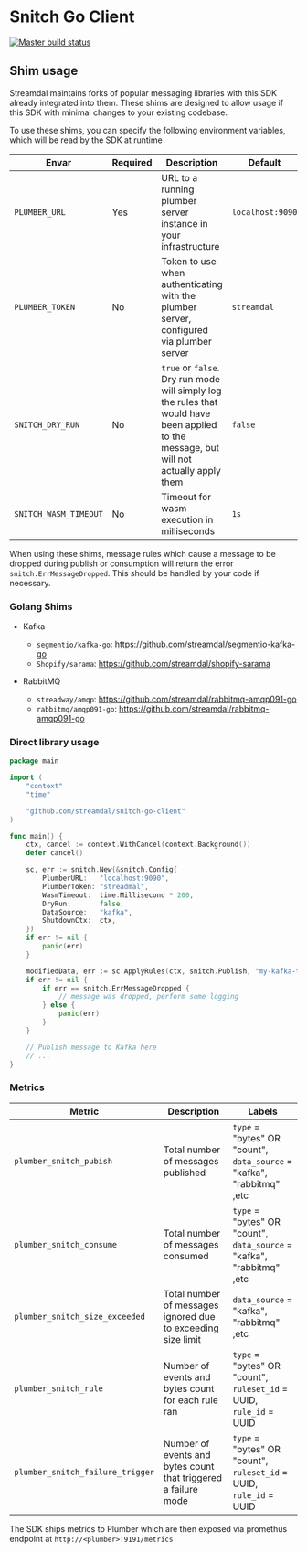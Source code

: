 # Snitch Go Client

[![Master build status](https://github.com/streamdal/snitch-go-client/workflows/main/badge.svg)](https://github.com/streamdal/snitch-go-client/actions/workflows/main-test.yml)

## Shim usage

Streamdal maintains forks of popular messaging libraries with this SDK already integrated into them. These shims
are designed to allow usage if this SDK with minimal changes to your existing codebase.

To use these shims, you can specify the following environment variables, which will be read by the SDK at runtime

| Envar                 | Required | Description | Default |
|-----------------------| --- | --- |----|
| `PLUMBER_URL`         | Yes | URL to a running plumber server instance in your infrastructure | `localhost:9090` |
| `PLUMBER_TOKEN`       | No | Token to use when authenticating with the plumber server, configured via plumber server | `streamdal` |
| `SNITCH_DRY_RUN`      | No | `true` or `false`. Dry run mode will simply log the rules that would have been applied to the message, but will not actually apply them | `false` |
| `SNITCH_WASM_TIMEOUT` | No | Timeout for wasm execution in milliseconds | `1s` |

When using these shims, message rules which cause a message to be dropped during publish or consumption will return
the error `snitch.ErrMessageDropped`. This should be handled by your code if necessary.

### Golang Shims

* Kafka
  * `segmentio/kafka-go`: https://github.com/streamdal/segmentio-kafka-go
  * `Shopify/sarama`: https://github.com/streamdal/shopify-sarama


* RabbitMQ
  * `streadway/amqp`: https://github.com/streamdal/rabbitmq-amqp091-go
  * `rabbitmq/amqp091-go`: https://github.com/streamdal/rabbitmq-amqp091-go


### Direct library usage

```go
package main

import (
	"context"
	"time"

	"github.com/streamdal/snitch-go-client"
)

func main() {
	ctx, cancel := context.WithCancel(context.Background())
	defer cancel()

	sc, err := snitch.New(&snitch.Config{
		PlumberURL:   "localhost:9090",
		PlumberToken: "streadmal",
		WasmTimeout:  time.Millisecond * 200,
		DryRun:       false,
		DataSource:   "kafka",
		ShutdownCtx:  ctx,
	})
	if err != nil {
		panic(err)
	}

	modifiedData, err := sc.ApplyRules(ctx, snitch.Publish, "my-kafka-topic", []byte(`{"payload": {...}}`))
	if err != nil {
		if err == snitch.ErrMessageDropped {
			// message was dropped, perform some logging
		} else {
			panic(err)
		}
	}

	// Publish message to Kafka here
	// ...
}
```

### Metrics


| Metric                           | Description                                                    | Labels                                                                |
|----------------------------------|----------------------------------------------------------------|-----------------------------------------------------------------------|
| `plumber_snitch_pubish`          | Total number of messages published                             | `type` = "bytes" OR "count", `data_source` = "kafka", "rabbitmq" ,etc |
| `plumber_snitch_consume`         | Total number of messages consumed                              | `type` = "bytes" OR "count", `data_source` = "kafka", "rabbitmq" ,etc |
| `plumber_snitch_size_exceeded`   | Total number of messages ignored due to exceeding size limit   | `data_source` = "kafka", "rabbitmq" ,etc                              |
| `plumber_snitch_rule`            | Number of events and bytes count for each rule ran             | `type` = "bytes" OR "count", `ruleset_id` = UUID, `rule_id` = UUID    |
| `plumber_snitch_failure_trigger` | Number of events and bytes count that triggered a failure mode | `type` = "bytes" OR "count", `ruleset_id` = UUID, `rule_id` = UUID    |

The SDK ships metrics to Plumber which are then exposed via promethus endpoint at `http://<plumber>:9191/metrics`
